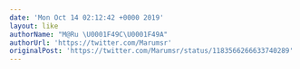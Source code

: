 ```yaml
---
date: 'Mon Oct 14 02:12:42 +0000 2019'
layout: like
authorName: "M@Ru \U0001F49C\U0001F49A"
authorUrl: 'https://twitter.com/Marumsr'
originalPost: 'https://twitter.com/Marumsr/status/1183566266633740289'
---
```

